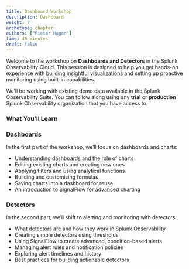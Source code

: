 ```yaml
---
title: Dashboard Workshop
description: Dashboard
weight: 7
archetype: chapter
authors: ["Pieter Hagen"]
time: 45 minutes
draft: false
---
```

Welcome to the workshop on **Dashboards and Detectors** in the Splunk Observability Cloud. This session is designed to help you get hands-on experience with building insightful visualizations and setting up proactive monitoring using built-in capabilities.

We’ll be working with existing demo data available in the Splunk Observability Suite. You can follow along using any **trial** or **production** Splunk Observability organization that you have access to.

### What You’ll Learn

### Dashboards

In the first part of the workshop, we’ll focus on dashboards and charts:

* Understanding dashboards and the role of charts
* Editing existing charts and creating new ones
* Applying filters and using analytical functions
* Building and customizing formulas
* Saving charts into a dashboard for reuse
* An introduction to SignalFlow for advanced charting

### Detectors

In the second part, we’ll shift to alerting and monitoring with detectors:

* What detectors are and how they work in Splunk Observability
* Creating simple detectors using thresholds
* Using SignalFlow to create advanced, condition-based alerts
* Managing alert rules and notification policies
* Exploring alert timelines and history
* Best practices for building actionable detectors

<!-- {{% children containerstyle="ul" depth="1" description="true" %}} -->
